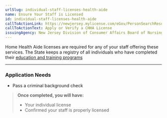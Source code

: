 ```yaml
---
urlSlug: individual-staff-licenses-health-aide
name: Ensure Your Staff is Licensed
id: individual-staff-licenses-health-aide
callToActionLink: https://newjersey.mylicense.com/eGov/PersonSearchResults.aspx?Facility=Y
callToActionText: Apply or Verify a CHHA License
issuingAgency: New Jersey Division of Consumer Affairs Board of Nursing
---
```


Home Health Aide licenses are required for any of your staff offering these services. The State keeps a registry of all individuals who have completed their [education and training programs](https://www.njconsumeraffairs.gov/nur/Pages/default.aspx)

---
### Application Needs

* Pass a criminal background check


>**Once completed, you will have:**
>
>- Your individual license
>- Confirmed your staff is properly licensed
